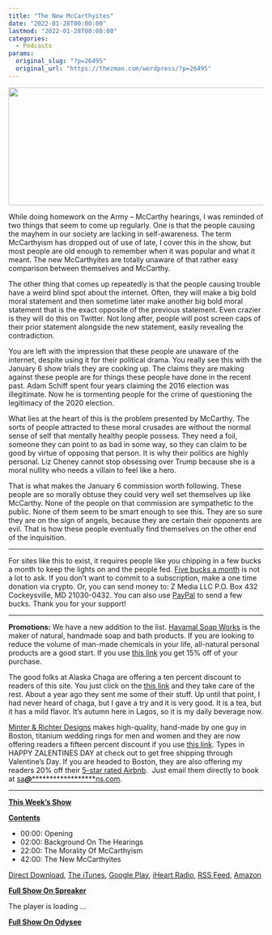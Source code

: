 ```yaml
---
title: "The New McCarthyites"
date: "2022-01-28T00:00:00"
lastmod: "2022-01-28T00:00:00"
categories:
  - Podcasts
params:
  original_slug: "?p=26495"
  original_url: "https://thezman.com/wordpress/?p=26495"
---
```


[<img
src="http://thezman.com/wordpress/wp-content/uploads/2018/01/Power-Hour.png"
decoding="async" width="600" height="233" />](http://thezman.com/wordpress/wp-content/uploads/2018/01/Power-Hour.png)

While doing homework on the Army – McCarthy hearings, I was reminded of
two things that seem to come up regularly. One is that the people
causing the mayhem in our society are lacking in self-awareness. The
term McCarthyism has dropped out of use of late, I cover this in the
show, but most people are old enough to remember when it was popular and
what it meant. The new McCarthyites are totally unaware of that rather
easy comparison between themselves and McCarthy.

The other thing that comes up repeatedly is that the people causing
trouble have a weird blind spot about the internet. Often, they will
make a big bold moral statement and then sometime later make another big
bold moral statement that is the exact opposite of the previous
statement. Even crazier is they will do this on Twitter. Not long after,
people will post screen caps of their prior statement alongside the new
statement, easily revealing the contradiction.

You are left with the impression that these people are unaware of the
internet, despite using it for their political drama. You really see
this with the January 6 show trials they are cooking up. The claims they
are making against these people are for things these people have done in
the recent past. Adam Schiff spent four years claiming the 2016 election
was illegitimate. Now he is tormenting people for the crime of
questioning the legitimacy of the 2020 election.

What lies at the heart of this is the problem presented by McCarthy. The
sorts of people attracted to these moral crusades are without the normal
sense of self that mentally healthy people possess. They need a foil,
someone they can point to as bad in some way, so they can claim to be
good by virtue of opposing that person. It is why their politics are
highly personal. Liz Cheney cannot stop obsessing over Trump because she
is a moral nullity who needs a villain to feel like a hero.

That is what makes the January 6 commission worth following. These
people are so morally obtuse they could very well set themselves up like
McCarthy. None of the people on that commission are sympathetic to the
public. None of them seem to be smart enough to see this. They are so
sure they are on the sign of angels, because they are certain their
opponents are evil. That is how these people eventually find themselves
on the other end of the inquisition.

------------------------------------------------------------------------

For sites like this to exist, it requires people like you chipping in a
few bucks a month to keep the lights on and the people fed.
<a href="https://www.subscribestar.com/the-z-blog"
rel="noopener noreferrer" target="_blank">Five bucks a month</a> is not
a lot to ask. If you don’t want to commit to a subscription, make a one
time donation via crypto. Or, you can send money to: Z Media LLC P.O.
Box 432 Cockeysville, MD 21030-0432. You can also use <a
href="https://www.paypal.com/cgi-bin/webscr?cmd=_s-xclick&amp;hosted_button_id=UDAS2Q8JYA6CN&amp;source=url"
rel="noopener noreferrer" target="_blank">PayPal</a> to send a few
bucks. Thank you for your support!

------------------------------------------------------------------------

**Promotions:** We have a new addition to the list.
<a href="https://havamalsoapworks.com/" rel="noopener"
target="_blank">Havamal Soap Works</a> is the maker of natural, handmade
soap and bath products. If you are looking to reduce the volume of
man-made chemicals in your life, all-natural personal products are a
good start. If you use
<a href="https://havamalsoapworks.com/discount/ZMAN" rel="noopener"
target="_blank">this link</a> you get 15% off of your purchase.

The good folks at Alaska Chaga are offering a ten percent discount to
readers of this site. You just click on the
<a href="https://alaskachaga.us/discount/ZMAN" rel="noopener noreferrer"
target="_blank">this link</a> and they take care of the rest. About a
year ago they sent me some of their stuff. Up until that point, I had
never heard of chaga, but I gave a try and it is very good. It is a tea,
but it has a mild flavor. It’s autumn here in Lagos, so it is my daily
beverage now.

<a href="https://www.minterandrichterdesigns.com/"
rel="noreferrer nofollow noopener" target="_blank">Minter &amp; Richter
Designs</a> makes high-quality, hand-made by one guy in Boston, titanium
wedding rings for men and women and they are now offering readers a
fifteen percent discount if you use
<a href="https://www.minterandrichterdesigns.com/discount/ZMAN"
rel="noreferrer nofollow noopener" target="_blank">this link</a>. Types
in HAPPY ZALENTINES DAY at check out to get free shipping through
Valentine’s Day.
<span class="highlight"><span class="colour"><span class="font"><span class="size">If
you are headed to Boston, they are also offering my readers 20% off
their <a
href="https://www.airbnb.com/users/7988017/listings?user_id=7988017&amp;s=3"
rel="noopener noreferrer" target="_blank">5-star rated Airbnb</a>.  Just
email them directly to book at
<a href="mailto:sa***@*********************ns.com"
data-original-string="QpLughaJwZu17tWWLgXioA==cb7oSgXm7rCnj3zEmbLEderE83wj8dTqnSrNMGQRzk/n44D+33lXQV8S6S6SO8KuA2T"><span
class="apbct-email-encoder"
data-original-string="3IiF1Vmg3qm89IBMvw52yQ==cb7Gf9A6isdde3nnCQlTfl0ka1uypH8tlm7xnyW43qdLMbp17H2k3dw1rWFbCiQu4OC"
title="This contact has been encoded by Anti-Spam by CleanTalk. Click to decode. To finish the decoding make sure that JavaScript is enabled in your browser.">sa<span
class="apbct-blur">***</span>@<span
class="apbct-blur">*********************</span>ns.com</span></a>.</span></span></span></span>

------------------------------------------------------------------------

**<u>This Week’s Show</u>**

**<u>Contents</u>**

-   00:00: Opening
-   02:00: Background On The Hearings
-   22:00: The Morality Of McCarthyism
-   42:00: The New McCarthyites

<a href="https://api.spreaker.com/v2/episodes/48475031/download.mp3"
rel="noopener" target="_blank">Direct Download</a>, <a
href="https://itunes.apple.com/us/podcast/the-z-blog-power-hour/id1262799640?mt=2"
rel="noopener noreferrer" target="_blank">The iTunes</a>, <a
href="https://podcasts.google.com/?feed=aHR0cHM6Ly93d3cuc3ByZWFrZXIuY29tL3Nob3cvMjU4OTY1Ny9lcGlzb2Rlcy9mZWVk"
rel="noopener noreferrer" target="_blank">Google Play</a>, <a href="https://www.iheart.com/podcast/the-z-blog-power-hour-29246491/"
rel="noopener noreferrer" target="_blank">iHeart Radio,</a>
<a href="https://www.spreaker.com/show/2589657/episodes/feed"
rel="noopener noreferrer" target="_blank">RSS Feed</a>, <a
href="https://music.amazon.com/podcasts/0d8bc343-742c-40fe-95c8-616ccf4cf1fa/The-Z-Blog-Power-Hour"
rel="noopener noreferrer" target="_blank">Amazon</a>

**<u>Full Show On Spreaker</u>**

The player is loading ...

<span class="widget_spinner dark"></span>

**<u>Full Show On Odysee</u>**

